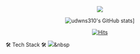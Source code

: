   <div align=center>
<img src="https://capsule-render.vercel.app/api?type=waving&height=400&color=auto&text=Welcome&fontSize=100&desc=udwns310's%20GitHub%20Profile&descAlign=58" />
	  
![udwns310's GitHub stats](https://github-readme-stats.vercel.app/api?username=udwns310&show_icons=true)]
	
[![Hits](https://hits.seeyoufarm.com/api/count/incr/badge.svg?url=https%3A%2F%2Fgithub.com%2Fudwns310&count_bg=%233D89C8&title_bg=%23555555&icon=&icon_color=%23E7E7E7&title=Hello&edge_flat=false)](https://hits.seeyoufarm.com)
	
  </div>
  
🛠 Tech Stack 🛠
<img src="https://img.shields.io/badge/C++-00599C?style=flat&logo=C++&logoColor=white"/></a>&nbsp

<!--
**udwns310/udwns310** is a ✨ _special_ ✨ repository because its `README.md` (this file) appears on your GitHub profile.

Here are some ideas to get you started:

- 🔭 I’m currently working on ...
- 🌱 I’m currently learning ...
- 👯 I’m looking to collaborate on ...
- 🤔 I’m looking for help with ...
- 💬 Ask me about ...
- 📫 How to reach me: ...
- 😄 Pronouns: ...
- ⚡ Fun fact: ...
-->
